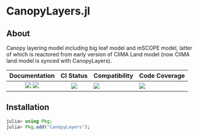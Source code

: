 # CanopyLayers.jl

<!-- Links and shortcuts -->
[dev-img]: https://img.shields.io/badge/docs-dev-blue.svg
[dev-url]: https://Yujie-W.github.io/CanopyLayers.jl/dev/

[rel-img]: https://img.shields.io/badge/docs-stable-blue.svg
[rel-url]: https://Yujie-W.github.io/CanopyLayers.jl/stable/

[st-img]: https://github.com/Yujie-W/CanopyLayers.jl/workflows/JuliaStable/badge.svg?branch=main
[st-url]: https://github.com/Yujie-W/CanopyLayers.jl/actions?query=branch%3A"main"++workflow%3A"JuliaStable"

[min-img]: https://github.com/Yujie-W/CanopyLayers.jl/workflows/Julia-1.3/badge.svg?branch=main
[min-url]: https://github.com/Yujie-W/CanopyLayers.jl/actions?query=branch%3A"main"++workflow%3A"Julia-1.3"

[cov-img]: https://codecov.io/gh/Yujie-W/CanopyLayers.jl/branch/main/graph/badge.svg
[cov-url]: https://codecov.io/gh/Yujie-W/CanopyLayers.jl




## About
Canopy layering model including big leaf model and mSCOPE model, latter of
    which is reactored from early version of CliMA Land model (now CliMA
    land model is synced with CanopyLayers).

| Documentation                                   | CI Status             | Compatibility           | Code Coverage           |
|:-----------------------------------------------:|:---------------------:|:------------------------|:------------------------|
| [![][dev-img]][dev-url] [![][rel-img]][rel-url] | [![][st-img]][st-url] | [![][min-img]][min-url] | [![][cov-img]][cov-url] |




## Installation
```julia
julia> using Pkg;
julia> Pkg.add("CanopyLayers");
```
